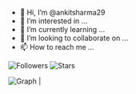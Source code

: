 - 👋 Hi, I’m @ankitsharma29
- 👀 I’m interested in ...
- 🌱 I’m currently learning ...
- 💞️ I’m looking to collaborate on ...
- 📫 How to reach me ...

<!---
ankitsharma29/ankitsharma29 is a ✨ special ✨ repository because its `README.md` (this file) appears on your GitHub profile.
You can click the Preview link to take a look at your changes.
--->


![Followers](https://img.shields.io/github/followers/ankitsharma29?color=%234078c0&style=for-the-badge)
![Stars](https://img.shields.io/github/stars/ankitsharma29?color=4078c0&style=for-the-badge)


![Graph](https://raw.githubusercontent.com/ankitsharma29/github-stats/master/generated/overview.svg#gh-light-mode-only) |

